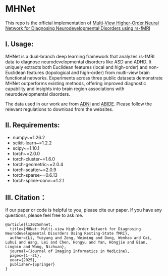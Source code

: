 # MHNet
This repo is the official implementation of [Multi-View Higher-Order Neural Network for Diagnosing Neurodevelopmental Disorders using rs-fMRI]([https://link.springer.com/article/10.1007/s10278-025-01399-5])

## I. Usage:
MHNet is a dual-branch deep learning framework that analyzes rs-fMRI data to diagnose neurodevelopmental disorders like ASD and ADHD. It uniquely extracts both Euclidean features (local and high-order) and non-Euclidean features (topological and high-order) from multi-view brain functional networks. Experiments across three public datasets demonstrate MHNet outperforms existing methods, offering improved diagnostic capability and insights into brain region associations with neurodevelopmental disorders.

The data used in our work are from [ADNI](https://adni.loni.usc.edu/) and [ABIDE](http://preprocessed-connectomes-project.org/abide/). Please follow the relevant regulations to download from the websites.

## II. Requirements:
* numpy~=1.26.2
* scikit-learn~=1.2.2
* scipy~=1.10.1
* torch~=2.0.0
* torch-cluster~=1.6.0
* torch-geometric~=2.0.4
* torch-scatter~=2.0.9
* torch-sparse~=0.6.13
* torch-spline-conv~=1.2.1
## III. Citation：
If our paper or code is helpful to you, please cite our paper. If you have any questions, please feel free to ask me.
```
@article{li2025mhnet,
  title={MHNet: Multi-view High-Order Network for Diagnosing Neurodevelopmental Disorders Using Resting-State fMRI},
  author={Li, Yueyang and Zeng, Weiming and Dong, Wenhao and Cai, Luhui and Wang, Lei and Chen, Hongyu and Yan, Hongjie and Bian, Lingbin and Wang, Nizhuan},
  journal={Journal of Imaging Informatics in Medicine},
  pages={1--21},
  year={2025},
  publisher={Springer}
}
```
